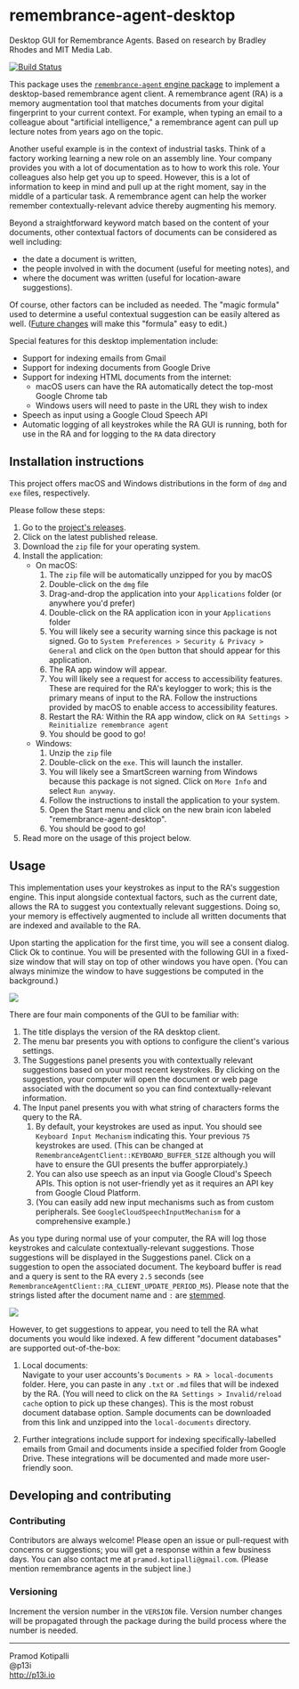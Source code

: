 # remembrance-agent-desktop
Desktop GUI for Remembrance Agents. Based on research by Bradley Rhodes and MIT Media Lab.

[![Build Status](https://github.com/remembrance-agent/remembrance-agent-desktop/workflows/Java%20CI/badge.svg)](https://github.com/remembrance-agent/remembrance-agent-desktop/actions?workflow=Java+CI)

This package uses the [`remembrance-agent` engine package](https://github.com/remembrance-agent/remembrance-agent) to implement a desktop-based remembrance agent client. A remembrance agent (RA) is a memory augmentation tool that matches documents from your digital fingerprint to your current context. For example, when typing an email to a colleague about "artificial intelligence," a remembrance agent can pull up lecture notes from years ago on the topic.

Another useful example is in the context of industrial tasks. Think of a factory working learning a new role on an assembly line. Your company provides you with a lot of documentation as to how to work this role. Your colleagues also help get you up to speed. However, this is a lot of information to keep in mind and pull up at the right moment, say in the middle of a particular task. A remembrance agent can help the worker remember contextually-relevant advice thereby augmenting his memory.

Beyond a straightforward keyword match based on the content of your documents, other contextual factors of documents can be considered as well including:
- the date a document is written,
- the people involved in with the document (useful for meeting notes), and
- where the document was written (useful for location-aware suggestions).

Of course, other factors can be included as needed. The "magic formula" used to determine a useful contextual suggestion can be easily altered as well. ([Future changes](https://github.com/remembrance-agent/remembrance-agent/issues/13) will make this "formula" easy to edit.)

Special features for this desktop implementation include:
* Support for indexing emails from Gmail
* Support for indexing documents from Google Drive
* Support for indexing HTML documents from the internet:
    * macOS users can have the RA automatically detect the top-most Google Chrome tab
    * Windows users will need to paste in the URL they wish to index
* Speech as input using a Google Cloud Speech API
* Automatic logging of all keystrokes while the RA GUI is running, both for use in the RA and for logging to the `RA` data directory

## Installation instructions

This project offers macOS and Windows distributions in the form of `dmg` and `exe` files, respectively.

Please follow these steps:

1. Go to the [project's releases](https://github.com/remembrance-agent/remembrance-agent-desktop/releases).
2. Click on the latest published release.
3. Download the `zip` file for your operating system.
4. Install the application:
    - On macOS:
        1. The `zip` file will be automatically unzipped for you by macOS
        2. Double-click on the `dmg` file
        3. Drag-and-drop the application into your `Applications` folder (or anywhere you'd prefer)
        4. Double-click on the RA application icon in your `Applications` folder
        5. You will likely see a security warning since this package is not signed. Go to `System Preferences > Security & Privacy > General` and click on the `Open` button that should appear for this application.
        6. The RA app window will appear.
        7. You will likely see a request for access to accessibility features. These are required for the RA's keylogger to work; this is the primary means of input to the RA. Follow the instructions provided by macOS to enable access to accessibility features.
        8. Restart the RA: Within the RA app window, click on `RA Settings > Reinitialize remembrance agent`
        9. You should be good to go!
    - Windows:
        1. Unzip the `zip` file
        2. Double-click on the `exe`. This will launch the installer.
        3. You will likely see a SmartScreen warning from Windows because this package is not signed. Click on `More Info` and select `Run anyway`.
        4. Follow the instructions to install the application to your system.
        5. Open the Start menu and click on the new brain icon labeled "remembrance-agent-desktop".
        6. You should be good to go!
5. Read more on the usage of this project below.

## Usage

This implementation uses your keystrokes as input to the RA's suggestion engine. This input alongside contextual factors, such as the current date, allows the RA to suggest you contextually relevant suggestions. Doing so, your memory is effectively augmented to include all written documents that are indexed and available to the RA.

Upon starting the application for the first time, you will see a consent dialog. Click Ok to continue. You will be presented with the following GUI in a fixed-size window that will stay on top of other windows you have open. (You can always minimize the window to have suggestions be computed in the background.)

![](./docs/img/ra-client-menu-open.png)

There are four main components of the GUI to be familiar with:

1. The title displays the version of the RA desktop client.
2. The menu bar presents you with options to configure the client's various settings.
3. The Suggestions panel presents you with contextually relevant suggestions based on your most recent keystrokes. By clicking on the suggestion, your computer will open the document or web page associated with the document so you can find contextually-relevant information.
4. The Input panel presents you with what string of characters forms the query to the RA.
    1. By default, your keystrokes are used as input. You should see `Keyboard Input Mechanism` indicating this. Your previous `75` keystrokes are used. (This can be changed at `RemembranceAgentClient::KEYBOARD_BUFFER_SIZE` although you will have to ensure the GUI presents the buffer approrpiately.)
    2. You can also use speech as an input via Google Cloud's Speech APIs. This option is not user-friendly yet as it requires an API key from Google Cloud Platform.
    3. (You can easily add new input mechanisms such as from custom peripherals. See `GoogleCloudSpeechInputMechanism` for a comprehensive example.)

As you type during normal use of your computer, the RA will log those keystrokes and calculate contextually-relevant suggestions. Those suggestions will be displayed in the Suggestions panel. Click on a suggestion to open the associated document. The keyboard buffer is read and a query is sent to the RA every `2.5` seconds (see `RemembranceAgentClient::RA_CLIENT_UPDATE_PERIOD_MS`). Please note that the strings listed after the document name and `:` are [stemmed](https://en.wikipedia.org/wiki/Stemming). 

![](./docs/img/ra-client-with-suggestion.png)

However, to get suggestions to appear, you need to tell the RA what documents you would like indexed. A few different "document databases" are supported out-of-the-box:

1. Local documents:  
    Navigate to your user accounts's `Documents > RA > local-documents` folder. Here, you can paste in any `.txt` or `.md` files that will be indexed by the RA. (You will need to click on the `RA Settings > Invalid/reload cache` option to pick up these changes). This is the most robust document database option. Sample documents can be downloaded from this link and unzipped into the `local-documents` directory.

2. Further integrations include support for indexing specifically-labelled emails from Gmail and documents inside a specified folder from Google Drive. These integrations will be documented and made more user-friendly soon. 


## Developing and contributing

### Contributing

Contributors are always welcome! Please open an issue or pull-request with concerns or suggestions; you will get a response within a few business days. You can also contact me at `pramod.kotipalli@gmail.com`. (Please mention remembrance agents in the subject line.)

### Versioning

Increment the version number in the `VERSION` file. Version number changes will be propagated through the package during the build process where the number is needed. 

---

Pramod Kotipalli  
@p13i  
http://p13i.io

